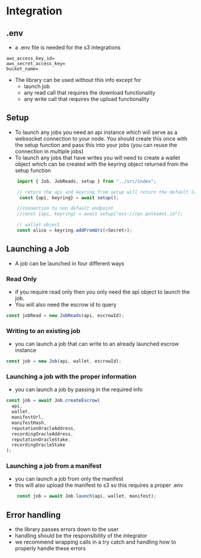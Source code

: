 # Integration

## .env

- a .env file is needed for the s3 integrations

```
aws_access_key_id=
aws_secret_access_key=
bucket_name=
```

- The library can be used without this info except for
  - launch job
  - any read call that requires the download functionality
  - any write call that requires the upload functionality

## Setup

- To launch any jobs you need an api instance which will serve as a websocket connection to your node. You should create this once with the setup function and pass this into your jobs (you can reuse the connection in multiple jobs)
- To launch any jobs that have writes you will need to create a wallet object which can be created with the keyring object returned from the setup function

```javascript
	import { Job, JobReads, setup } from "../src/index";

	// return the api and keyring from setup will return the default local host connection to api
	 const {api, keyring} = await setup();

	//connection to non default endpoint
    //const {api, keyring} = await setup("wss://rpc.polkadot.io");

	// wallet object
	const alice = keyring.addFromUri(<Secret>);

```

## Launching a Job

- A job can be launched in four different ways

### Read Only

- if you require read only then you only need the api object to launch the job.
- You will also need the escrow id to query

```javascript
const jobRead = new JobReads(api, escrowId);
```

### Writing to an existing job

- you can launch a job that can write to an already launched escrow instance

```javascript
const job = new Job(api, wallet, escrowId);
```

### Launching a job with the proper information

- you can launch a job by passing in the required info

```javascript
const job = await Job.createEscrow(
  api,
  wallet,
  manifestUrl,
  manifestHash,
  reputationOracleAddress,
  recordingOracleAddress,
  reputationOracleStake,
  recordingOracleStake
);
```
### Launching a job from a manifest

* you can launch a job from only the manifest
* this will also upload the manifest to s3 so this requires a proper .env

```javascript
    const job = await Job.launch(api, wallet, manifest);
```
## Error handling

* the library passes errors down to the user
* handling should be the responsibility of the integrator
* we recommend wrapping calls in a try catch and handling how to properly handle these errors
